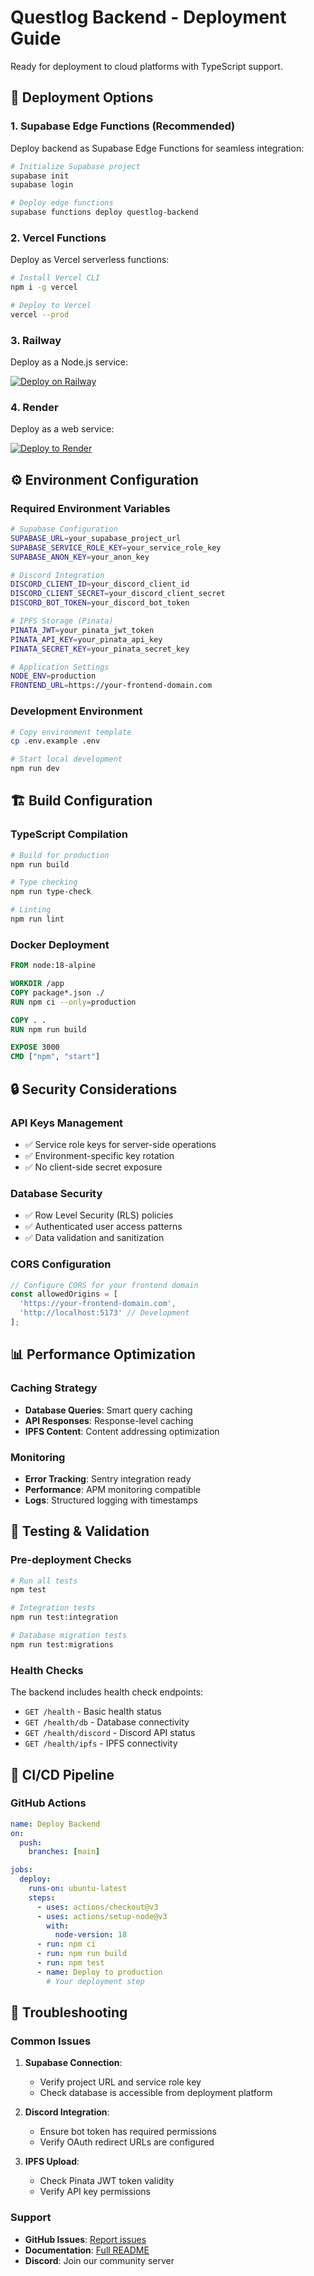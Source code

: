 # Questlog Backend - Deployment Guide

Ready for deployment to cloud platforms with TypeScript support.

## 🚀 Deployment Options

### 1. Supabase Edge Functions (Recommended)

Deploy backend as Supabase Edge Functions for seamless integration:

```bash
# Initialize Supabase project
supabase init
supabase login

# Deploy edge functions
supabase functions deploy questlog-backend
```

### 2. Vercel Functions

Deploy as Vercel serverless functions:

```bash
# Install Vercel CLI
npm i -g vercel

# Deploy to Vercel
vercel --prod
```

### 3. Railway

Deploy as a Node.js service:

[![Deploy on Railway](https://railway.app/button.svg)](https://railway.app/new/template?template=https://github.com/questlog/questlog-backend)

### 4. Render

Deploy as a web service:

[![Deploy to Render](https://render.com/images/deploy-to-render-button.svg)](https://render.com/deploy?repo=https://github.com/questlog/questlog-backend)

## ⚙️ Environment Configuration

### Required Environment Variables

```bash
# Supabase Configuration
SUPABASE_URL=your_supabase_project_url
SUPABASE_SERVICE_ROLE_KEY=your_service_role_key
SUPABASE_ANON_KEY=your_anon_key

# Discord Integration
DISCORD_CLIENT_ID=your_discord_client_id
DISCORD_CLIENT_SECRET=your_discord_client_secret
DISCORD_BOT_TOKEN=your_discord_bot_token

# IPFS Storage (Pinata)
PINATA_JWT=your_pinata_jwt_token
PINATA_API_KEY=your_pinata_api_key
PINATA_SECRET_KEY=your_pinata_secret_key

# Application Settings
NODE_ENV=production
FRONTEND_URL=https://your-frontend-domain.com
```

### Development Environment

```bash
# Copy environment template
cp .env.example .env

# Start local development
npm run dev
```

## 🏗️ Build Configuration

### TypeScript Compilation

```bash
# Build for production
npm run build

# Type checking
npm run type-check

# Linting
npm run lint
```

### Docker Deployment

```dockerfile
FROM node:18-alpine

WORKDIR /app
COPY package*.json ./
RUN npm ci --only=production

COPY . .
RUN npm run build

EXPOSE 3000
CMD ["npm", "start"]
```

## 🔒 Security Considerations

### API Keys Management
- ✅ Service role keys for server-side operations
- ✅ Environment-specific key rotation
- ✅ No client-side secret exposure

### Database Security
- ✅ Row Level Security (RLS) policies
- ✅ Authenticated user access patterns
- ✅ Data validation and sanitization

### CORS Configuration
```typescript
// Configure CORS for your frontend domain
const allowedOrigins = [
  'https://your-frontend-domain.com',
  'http://localhost:5173' // Development
];
```

## 📊 Performance Optimization

### Caching Strategy
- **Database Queries**: Smart query caching
- **API Responses**: Response-level caching
- **IPFS Content**: Content addressing optimization

### Monitoring
- **Error Tracking**: Sentry integration ready
- **Performance**: APM monitoring compatible
- **Logs**: Structured logging with timestamps

## 🧪 Testing & Validation

### Pre-deployment Checks

```bash
# Run all tests
npm test

# Integration tests
npm run test:integration

# Database migration tests
npm run test:migrations
```

### Health Checks

The backend includes health check endpoints:

- `GET /health` - Basic health status
- `GET /health/db` - Database connectivity
- `GET /health/discord` - Discord API status
- `GET /health/ipfs` - IPFS connectivity

## 🔄 CI/CD Pipeline

### GitHub Actions

```yaml
name: Deploy Backend
on:
  push:
    branches: [main]

jobs:
  deploy:
    runs-on: ubuntu-latest
    steps:
      - uses: actions/checkout@v3
      - uses: actions/setup-node@v3
        with:
          node-version: 18
      - run: npm ci
      - run: npm run build
      - run: npm test
      - name: Deploy to production
        # Your deployment step
```

## 🐛 Troubleshooting

### Common Issues

1. **Supabase Connection**:
   - Verify project URL and service role key
   - Check database is accessible from deployment platform

2. **Discord Integration**:
   - Ensure bot token has required permissions
   - Verify OAuth redirect URLs are configured

3. **IPFS Upload**:
   - Check Pinata JWT token validity
   - Verify API key permissions

### Support

- **GitHub Issues**: [Report issues](https://github.com/kashiwagiren/Questlog/questlog-backend/issues)
- **Documentation**: [Full README](./README.md)
- **Discord**: Join our community server
